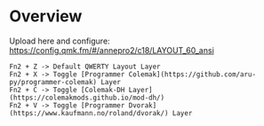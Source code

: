 # Overview

Upload here and configure: https://config.qmk.fm/#/annepro2/c18/LAYOUT_60_ansi

```
Fn2 + Z -> Default QWERTY Layout Layer
Fn2 + X -> Toggle [Programmer Colemak](https://github.com/aru-py/programmer-colemak) Layer
Fn2 + C -> Toggle [Colemak-DH Layer](https://colemakmods.github.io/mod-dh/)
Fn2 + V -> Toggle [Programmer Dvorak](https://www.kaufmann.no/roland/dvorak/) Layer
```

